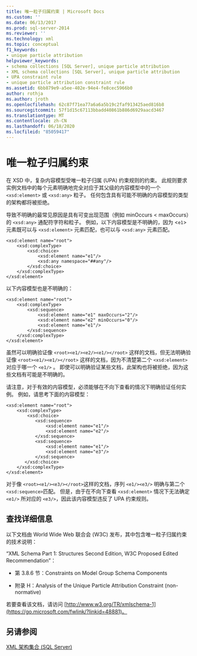 ```yaml
---
title: 唯一粒子归属约束 | Microsoft Docs
ms.custom: ''
ms.date: 06/13/2017
ms.prod: sql-server-2014
ms.reviewer: ''
ms.technology: xml
ms.topic: conceptual
f1_keywords:
- unique particle attribution
helpviewer_keywords:
- schema collections [SQL Server], unique particle attribution
- XML schema collections [SQL Server], unique particle attribution
- UPA constraint rule
- unique particle attribution constraint rule
ms.assetid: 6bb879e9-a5ee-402e-94e4-fe8cec5966b0
author: rothja
ms.author: jroth
ms.openlocfilehash: 62c87f71ea77a6a6a5b19c2faf913425aed816b8
ms.sourcegitcommit: 57f1d15c67113bbadd40861b886d6929aacd3467
ms.translationtype: MT
ms.contentlocale: zh-CN
ms.lasthandoff: 06/18/2020
ms.locfileid: "85059417"
---
```

# <a name="unique-particle-attribution-constraint"></a>唯一粒子归属约束
  在 XSD 中，复杂内容模型受唯一粒子归属 (UPA) 约束规则的约束。 此规则要求实例文档中的每个元素明确地完全对应于其父级的内容模型中的一个 `<xsd:element>` 或 `<xsd:any>` 粒子。 任何包含具有可能不明确的内容模型的类型的架构都将被拒绝。  
  
 导致不明确的最常见原因是具有可变出现范围（例如 minOccurs < maxOccurs）的 `<xsd:any>` 通配符字符和粒子。 例如，以下内容模型是不明确的，因为 <`e1`> 元素既可以与 `<xsd:element>` 元素匹配，也可以与 `<xsd:any>` 元素匹配。  
  
```  
<xsd:element name="root">  
    <xsd:complexType>  
        <xsd:choice>  
            <xsd:element name="e1"/>  
            <xsd:any namespace="##any"/>  
        </xsd:choice>  
    </xsd:complexType>  
</xsd:element>  
```  
  
 以下内容模型也是不明确的：  
  
```  
<xsd:element name="root">  
    <xsd:complexType>  
        <xsd:sequence>  
            <xsd:element name="e1" maxOccurs="2"/>  
            <xsd:element name="e2" minOccurs="0"/>  
            <xsd:element name="e1"/>  
        </xsd:sequence>  
    </xsd:complexType>  
</xsd:element>  
```  
  
 虽然可以明确验证像 `<root><e1/><e2/><e1/></root>` 这样的文档，但无法明确验证像 `<root><e1/><e1/></root>` 这样的文档，因为不清楚第二个 `<xsd:element>` 对应于哪一个 `<e1/>` 。 即使可以明确验证某些文档，此架构也将被拒绝，因为这些文档有可能是不明确的。  
  
 请注意，对于有效的内容模型，必须能够在不向下查看的情况下明确验证任何实例。 例如，请思考下面的内容模型：  
  
```  
<xsd:element name="root">  
    <xsd:complexType>  
        <xsd:choice>  
           <xsd:sequence>  
               <xsd:element name="e1"/>  
               <xsd:element name="e2"/>  
           </xsd:sequence>  
           <xsd:sequence>  
               <xsd:element name="e1"/>  
               <xsd:element name="e3"/>  
           </xsd:sequence>  
       </xsd:choice>  
    </xsd:complexType>  
</xsd:element>  
```  
  
 对于像 `<root><e1/><e3/></root>`这样的文档，序列 `<e1/><e3/>` 明确与第二个 `<xsd:sequence>`匹配。 但是，由于在不向下查看 `<xsd:element>` 情况下无法确定 `<e1/>` 所对应的 `<e3/>`，因此该内容模型违反了 UPA 约束规则。  
  
## <a name="finding-more-information"></a>查找详细信息  
 以下文档由 World Wide Web 联合会 (W3C) 发布，其中包含唯一粒子归属约束的技术说明：  
  
 “XML Schema Part 1: Structures Second Edition, W3C Proposed Edited Recommendation”：  
  
-   第 3.8.6 节：Constraints on Model Group Schema Components  
  
-   附录 H：Analysis of the Unique Particle Attribution Constraint (non-normative)  
  
 若要查看该文档，请访问 [http://www.w3.org/TR/xmlschema-1](https://go.microsoft.com/fwlink/?linkid=48881)。  
  
## <a name="see-also"></a>另请参阅  
 [XML 架构集合 (SQL Server)](xml-schema-collections-sql-server.md)  
  
  
